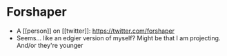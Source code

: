 # Forshaper
- A [[person]] on [[twitter]]: https://twitter.com/forshaper
- Seems... like an edgier version of myself? Might be that I am projecting. And/or they're younger
